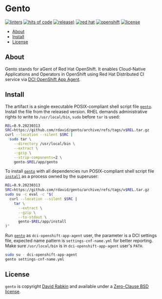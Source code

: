# Gento

[![linters](https://github.com/rdavid/gento/actions/workflows/lint.yml/badge.svg)](https://github.com/rdavid/gento/actions/workflows/lint.yml)
[![hits of code](https://hitsofcode.com/github/rdavid/gento?branch=master&label=hits%20of%20code)](https://hitsofcode.com/view/github/rdavid/gento?branch=master)
[![release)](https://img.shields.io/github/v/release/rdavid/gento?color=blue&label=%20&logo=semver&logoColor=white&style=flat)](https://github.com/rdavid/gento/releases)
[![red hat](https://img.shields.io/badge/red%20hat---?color=gray&logo=redhat&logoColor=red&style=flat)](https://www.redhat.com)
[![openshift](https://img.shields.io/badge/openshift---?color=gray&logo=redhatopenshift&logoColor=red&style=flat)](https://www.redhat.com/en/technologies/cloud-computing/openshift)
[![license](https://img.shields.io/github/license/rdavid/gento?color=blue&labelColor=gray&logo=freebsd&logoColor=lightgray&style=flat)](https://github.com/rdavid/gento/blob/master/LICENSE)

* [About](#about)
* [Install](#install)
* [License](#license)

## About

Gento stands for aGent of Red Hat OpenShift. It enables Cloud-Native
Applications and Operators in OpenShift using Red Hat Distributed CI service
via
[DCI OpenShift App Agent](https://github.com/redhat-cip/dci-openshift-app-agent).

## Install

The artifact is a single executable POSIX-compliant shell script file
[`gento`](https://github.com/rdavid/gento/blob/master/app/gento). Install the
file from the released version. RHEL demands administrative rights to write to
`/usr/local/bin`, `sudo` before `tar` is used:

```sh
REL=0.9.20230313
SRC=https://github.com/rdavid/gento/archive/refs/tags/v$REL.tar.gz
curl --location --silent $SRC |
  sudo tar \
    --directory /usr/local/bin \
    --extract \
    --gzip \
    --strip-components=2 \
    gento-$REL/app/gento
```

To install [`gento`](https://github.com/rdavid/gento/blob/master/app/gento)
with all dependencies run POSIX-compliant shell script file
[`install`](https://github.com/rdavid/gento/blob/master/app/install) as a
process owned by the superuser:

```sh
REL=0.9.20230313
SRC=https://github.com/rdavid/gento/archive/refs/tags/v$REL.tar.gz
sudo su -c eval -c "$(
  curl --location --silent $SRC |
    tar \
      --extract \
      --gzip \
      --to-stdout \
      gento-$REL/app/install
)"
```

Run [`gento`](https://github.com/rdavid/gento/blob/master/app/gento) as
`dci-openshift-app-agent` user, the parameter is a DCI settings file, expected
name pattern is `settings-cnf-name.yml` for better reporting. Make sure
`/usr/local/bin` is in `dci-openshift-app-agent` user's `PATH`.

```sh
sudo su - dci-openshift-app-agent
gento settings-cnf-name.yml
```

## License

`gento` is copyright [David Rabkin](http://cv.rabkin.co.il) and available
under a
[Zero-Clause BSD license](https://github.com/rdavid/gento/blob/master/LICENSE).

